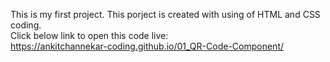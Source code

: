 This is my first project. This porject is created with using of HTML and CSS coding.
<br>
Click below link to open this code live:<br>
https://ankitchannekar-coding.github.io/01_QR-Code-Component/

